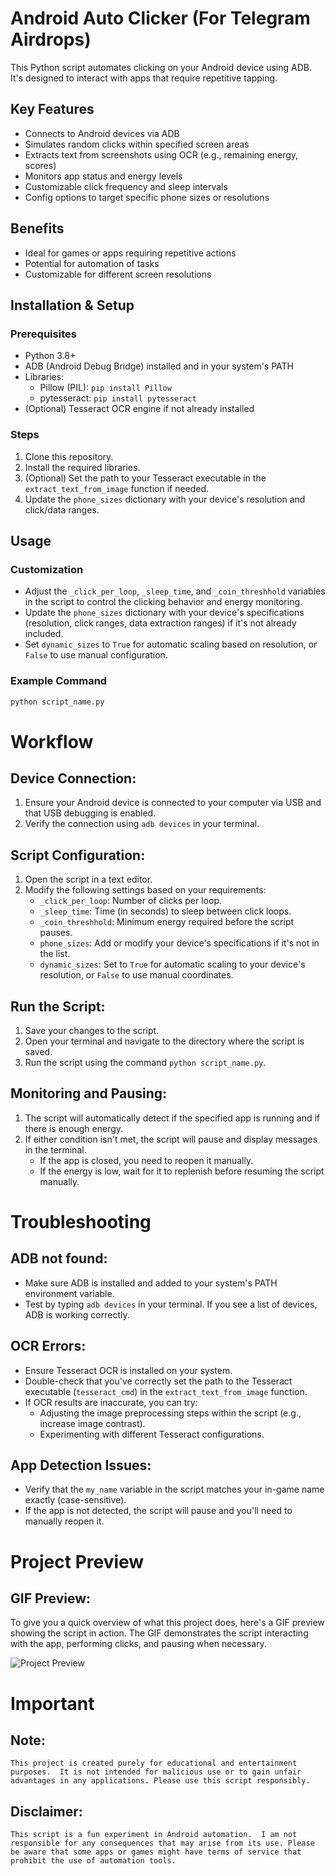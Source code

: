 # Android Auto Clicker (For Telegram Airdrops)

This Python script automates clicking on your Android device using ADB. It's designed to interact with apps that require repetitive tapping.

## Key Features

*   Connects to Android devices via ADB
*   Simulates random clicks within specified screen areas
*   Extracts text from screenshots using OCR (e.g., remaining energy, scores)
*   Monitors app status and energy levels
*   Customizable click frequency and sleep intervals
*   Config options to target specific phone sizes or resolutions

## Benefits

*   Ideal for games or apps requiring repetitive actions
*   Potential for automation of tasks
*   Customizable for different screen resolutions

## Installation & Setup

### Prerequisites

*   Python 3.8+
*   ADB (Android Debug Bridge) installed and in your system's PATH
*   Libraries:
    *   Pillow (PIL): `pip install Pillow`
    *   pytesseract: `pip install pytesseract`
*   (Optional) Tesseract OCR engine if not already installed

### Steps

1.  Clone this repository.
2.  Install the required libraries.
3.  (Optional) Set the path to your Tesseract executable in the `extract_text_from_image` function if needed.
4.  Update the `phone_sizes` dictionary with your device's resolution and click/data ranges.

## Usage

### Customization

*   Adjust the `_click_per_loop`, `_sleep_time`, and `_coin_threshhold` variables in the script to control the clicking behavior and energy monitoring.
*   Update the `phone_sizes` dictionary with your device's specifications (resolution, click ranges, data extraction ranges) if it's not already included.
*   Set `dynamic_sizes` to `True` for automatic scaling based on resolution, or `False` to use manual configuration.

### Example Command

```bash
python script_name.py
```
# Workflow
## Device Connection:
1. Ensure your Android device is connected to your computer via USB and that USB debugging is enabled.
2. Verify the connection using `adb devices` in your terminal.

## Script Configuration:
1. Open the script in a text editor.
2. Modify the following settings based on your requirements:
   - `_click_per_loop`: Number of clicks per loop.
   - `_sleep_time`: Time (in seconds) to sleep between click loops.
   - `_coin_threshhold`: Minimum energy required before the script pauses.
   - `phone_sizes`: Add or modify your device's specifications if it's not in the list.
   - `dynamic_sizes`: Set to `True` for automatic scaling to your device's resolution, or `False` to use manual coordinates.

## Run the Script:
1. Save your changes to the script.
2. Open your terminal and navigate to the directory where the script is saved.
3. Run the script using the command `python script_name.py`.

## Monitoring and Pausing:
1. The script will automatically detect if the specified app is running and if there is enough energy.
2. If either condition isn't met, the script will pause and display messages in the terminal.
   - If the app is closed, you need to reopen it manually.
   - If the energy is low, wait for it to replenish before resuming the script manually.

# Troubleshooting

## ADB not found:
- Make sure ADB is installed and added to your system's PATH environment variable.
- Test by typing `adb devices` in your terminal. If you see a list of devices, ADB is working correctly.

## OCR Errors:
- Ensure Tesseract OCR is installed on your system.
- Double-check that you've correctly set the path to the Tesseract executable (`tesseract_cmd`) in the `extract_text_from_image` function.
- If OCR results are inaccurate, you can try:
  - Adjusting the image preprocessing steps within the script (e.g., increase image contrast).
  - Experimenting with different Tesseract configurations.

## App Detection Issues:
- Verify that the `my_name` variable in the script matches your in-game name exactly (case-sensitive).
- If the app is not detected, the script will pause and you'll need to manually reopen it.
# Project Preview

## GIF Preview:
To give you a quick overview of what this project does, here's a GIF preview showing the script in action. The GIF demonstrates the script interacting with the app, performing clicks, and pausing when necessary.

![Project Preview](vid.gif)




# Important
## Note:
    This project is created purely for educational and entertainment purposes.  It is not intended for malicious use or to gain unfair advantages in any applications. Please use this script responsibly.

## Disclaimer:
    This script is a fun experiment in Android automation.  I am not responsible for any consequences that may arise from its use. Please be aware that some apps or games might have terms of service that prohibit the use of automation tools.